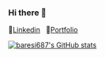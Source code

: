 ### Hi there 👋

🔗[Linkedin](https://www.linkedin.com/in/hreinn-gylfason-b9a48521a/)
&nbsp;
🔗[Portfolio](https://baresi687.github.io/)

[![baresi687's GitHub stats](https://github-readme-stats.vercel.app/api?username=baresi687)](https://github.com/anuraghazra/github-readme-stats)


<!--
**baresi687/baresi687** is a ✨ _special_ ✨ repository because its `README.md` (this file) appears on your GitHub profile.

Here are some ideas to get you started:

- 🔭 I’m currently working on ...
- 🌱 I’m currently learning ...
- 👯 I’m looking to collaborate on ...
- 🤔 I’m looking for help with ...
- 💬 Ask me about ...
- 📫 How to reach me: ...
- 😄 Pronouns: ...
- ⚡ Fun fact: ...
-->
